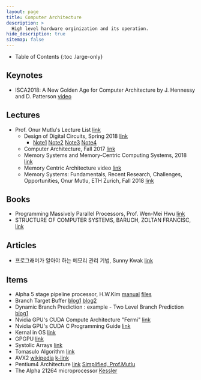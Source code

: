 ```yaml
---
layout: page
title: Computer Architecture
description: >
  High level hardware orginization and its operation.
hide_description: true
sitemap: false
---
```


- Table of Contents
{:toc .large-only}

## Keynotes
- ISCA2018: A New Golden Age for Computer Architecture by J. Hennessy and D. Patterson [video](https://youtu.be/3LVeEjsn8Ts)

## Lectures
- Prof. Onur Mutlu's Lecture List [link](https://people.inf.ethz.ch/omutlu/)
    + Design of Digital Circuits, Spring 2018 [link](https://safari.ethz.ch/digitaltechnik/spring2018/doku.php?id=schedule)  
        * [Note1](/assets/notes/note_DigitalCircuit_Onu_01.pdf) [Note2](/assets/notes/note_DigitalCircuit_Onu_02.pdf) [Note3](/assets/notes/note_DigitalCircuit_Onu_03.pdf) [Note4](/assets/notes/note_DigitalCircuit_Onu_03.pdf)
    + Computer Architecture, Fall 2017 [link](https://safari.ethz.ch/architecture/fall2017/doku.php?id=schedule)
    + Memory Systems and Memory-Centric Computing Systems, 2018 [link](https://people.inf.ethz.ch/omutlu/acaces2018.html)
    + Memory Centric Architecture video [link](https://www.youtube.com/watch?v=kgiZlSOcGFM)
    + Memory Systems: Fundamentals, Recent Research, Challenges, Opportunities, Onur Mutlu, ETH Zurich, Fall 2018 [link](https://safari.ethz.ch/memory_systems/2018/doku.php)

## Books
- Programming Massively Parallel Processors, Prof. Wen-Mei Hwu [link](https://www.amazon.com/Programming-Massively-Parallel-Processors-Hands/dp/0123814723)
- STRUCTURE OF COMPUTER SYSTEMS, BARUCH, ZOLTAN FRANCISC, [link](http://users.utcluj.ro/~baruch/en/pages/resources/structure-of-computer-systems.php)

## Articles
- 프로그래머가 알아야 하는 메모리 관리 기법, Sunny Kwak [link](https://www.slideshare.net/sunnykwak90/ss-43933481)


## Items
- Alpha 5 stage pipeline processor, H.W.Kim [manual](/assets/notes/470_LabAssignment1.pdf) [files](/assets/files/alpha_5stage_pipeline_processor.tar.gz)
- Branch Target Buffer [blog1](https://myspacenote.tistory.com/5) [blog2](https://m.blog.naver.com/PostView.nhn?blogId=ej888ej&logNo=130075396731&proxyReferer=https%3A%2F%2Fwww.google.com%2F)
- Dynamic Branch Prediction : example - Two Level Branch Prediction [blog1](https://myspacenote.tistory.com/6?category=787707)
- Nvidia GPU's CUDA Compute Architecture "Fermi" [link](https://www.nvidia.com/content/PDF/fermi_white_papers/NVIDIA_Fermi_Compute_Architecture_Whitepaper.pdf)
- Nvidia GPU's CUDA C Programming Guide [link](https://docs.nvidia.com/pdf/CUDA_C_Programming_Guide.pdf)
- Kernal in OS [link](https://12bme.tistory.com/288)
- GPGPU [link](https://ko.wikipedia.org/wiki/GPGPU)
- Systolic Arrays [link](http://www.eecs.harvard.edu/~htk/publication/1982-kung-why-systolic-architecture.pdf)
- Tomasulo Algorithm [link](https://en.wikipedia.org/wiki/Tomasulo_algorithm)
- AVX2 [wikipedia](https://en.wikipedia.org/wiki/Advanced_Vector_Extensions) [k-link](https://namu.wiki/w/%EA%B3%A0%EA%B8%89%20%EB%B2%A1%ED%84%B0%20%ED%99%95%EC%9E%A5)
- Pentium4 Architecture [link](http://www.ecs.umass.edu/ece/koren/ece568/papers/Pentium4.pdf) [Simplified, Prof.Mutlu](https://dl.acm.org/citation.cfm?id=822823)
- The Alpha 21264 microprocessor
 [Kessler](https://ieeexplore.ieee.org/document/755465)